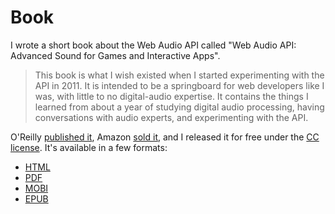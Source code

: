 Book
===

I wrote a short book about the Web Audio API called "Web Audio API: Advanced
Sound for Games and Interactive Apps".

> This book is what I wish existed when I started experimenting with the API in 2011. It is intended to be a springboard for web developers like I was, with little to no digital-audio expertise. It contains the things I learned from about a year of studying digital audio processing, having conversations with audio experts, and experimenting with the API.

O'Reilly [published it][orly], Amazon [sold it][amzn], and I released it for
free under the [CC license][cc]. It's available in a few formats:

- [HTML][html]
- [PDF][pdf]
- [MOBI][mobi]
- [EPUB][epub]

[cc]: https://creativecommons.org/licenses/by-nd/3.0/
[orly]: http://shop.oreilly.com/product/0636920025948.do
[amzn]: http://www.amazon.com/Web-Audio-API-Boris-Smus/dp/1449332684
[html]: Web_Audio_API_Boris_Smus_html/toc.html
[epub]: Web_Audio_API_Boris_Smus.epub
[mobi]: Web_Audio_API_Boris_Smus.mobi
[pdf]: Web_Audio_API_Boris_Smus.pdf
